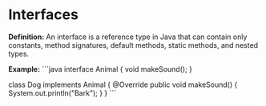 # Interfaces
**Definition:** An interface is a reference type in Java that can contain only constants, method signatures, default methods, static methods, and nested types.

**Example:**
\`\`\`java
interface Animal {
    void makeSound();
}

class Dog implements Animal {
    @Override
    public void makeSound() {
        System.out.println("Bark");
    }
}
\`\`\`

